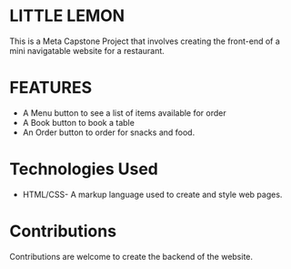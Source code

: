 # LITTLE LEMON
This is a Meta Capstone Project that involves creating the front-end of a mini navigatable website for a restaurant.

# FEATURES
- A Menu button to see a list of items available for order
- A Book button to book a table
- An Order button to order for snacks and food.
  
# Technologies Used
  - HTML/CSS- A markup language used to create and style web pages.
    
# Contributions   
Contributions are welcome to create the backend of the website.
